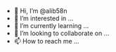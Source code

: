 - 👋 Hi, I’m @alib58n
- 👀 I’m interested in ...
- 🌱 I’m currently learning ...
- 💞️ I’m looking to collaborate on ...
- 📫 How to reach me ...

<!---
alib58n/alib58n is a ✨ special ✨ repository because its `README.md` (this file) appears on your GitHub profile.
You can click the Preview link to take a look at your changes.
--->
